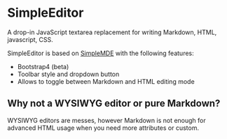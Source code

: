 # SimpleEditor

A drop-in JavaScript textarea replacement for writing Markdown, HTML, javascript, CSS.

SimpleEditor is based on [SimpleMDE](https://github.com/NextStepWebs/simplemde-markdown-editor) with the following features:

- Bootstrap4 (beta)
- Toolbar style and dropdown button
- Allows to toggle between Markdown and HTML editing mode

## Why not a WYSIWYG editor or pure Markdown?

WYSIWYG editors are messes, however Markdown is not enough for advanced HTML usage when you need more attributes or custom.


